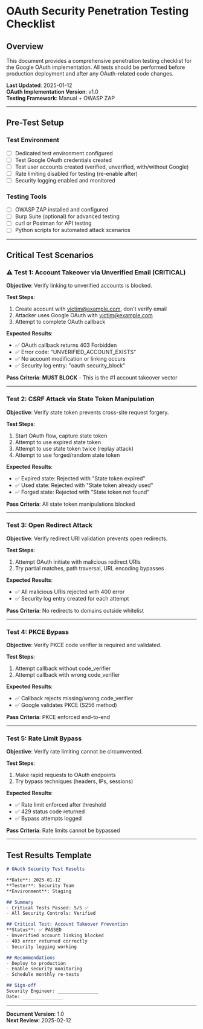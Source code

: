 # OAuth Security Penetration Testing Checklist

## Overview

This document provides a comprehensive penetration testing checklist for the Google OAuth implementation. All tests should be performed before production deployment and after any OAuth-related code changes.

**Last Updated**: 2025-01-12  
**OAuth Implementation Version**: v1.0  
**Testing Framework**: Manual + OWASP ZAP

---

## Pre-Test Setup

### Test Environment
- [ ] Dedicated test environment configured
- [ ] Test Google OAuth credentials created
- [ ] Test user accounts created (verified, unverified, with/without Google)
- [ ] Rate limiting disabled for testing (re-enable after)
- [ ] Security logging enabled and monitored

### Testing Tools
- [ ] OWASP ZAP installed and configured
- [ ] Burp Suite (optional) for advanced testing
- [ ] curl or Postman for API testing
- [ ] Python scripts for automated attack scenarios

---

## Critical Test Scenarios

### ⚠️ Test 1: Account Takeover via Unverified Email (CRITICAL)

**Objective**: Verify linking to unverified accounts is blocked.

**Test Steps**:
1. Create account with victim@example.com, don't verify email
2. Attacker uses Google OAuth with victim@example.com
3. Attempt to complete OAuth callback

**Expected Results**:
- ✅ OAuth callback returns 403 Forbidden
- ✅ Error code: "UNVERIFIED_ACCOUNT_EXISTS"
- ✅ No account modification or linking occurs
- ✅ Security log entry: "oauth.security_block"

**Pass Criteria**: **MUST BLOCK** - This is the #1 account takeover vector

---

### Test 2: CSRF Attack via State Token Manipulation

**Objective**: Verify state token prevents cross-site request forgery.

**Test Steps**:
1. Start OAuth flow, capture state token
2. Attempt to use expired state token
3. Attempt to use state token twice (replay attack)
4. Attempt to use forged/random state token

**Expected Results**:
- ✅ Expired state: Rejected with "State token expired"
- ✅ Used state: Rejected with "State token already used"
- ✅ Forged state: Rejected with "State token not found"

**Pass Criteria**: All state token manipulations blocked

---

### Test 3: Open Redirect Attack

**Objective**: Verify redirect URI validation prevents open redirects.

**Test Steps**:
1. Attempt OAuth initiate with malicious redirect URIs
2. Try partial matches, path traversal, URL encoding bypasses

**Expected Results**:
- ✅ All malicious URIs rejected with 400 error
- ✅ Security log entry created for each attempt

**Pass Criteria**: No redirects to domains outside whitelist

---

### Test 4: PKCE Bypass

**Objective**: Verify PKCE code verifier is required and validated.

**Test Steps**:
1. Attempt callback without code_verifier
2. Attempt callback with wrong code_verifier

**Expected Results**:
- ✅ Callback rejects missing/wrong code_verifier
- ✅ Google validates PKCE (S256 method)

**Pass Criteria**: PKCE enforced end-to-end

---

### Test 5: Rate Limit Bypass

**Objective**: Verify rate limiting cannot be circumvented.

**Test Steps**:
1. Make rapid requests to OAuth endpoints
2. Try bypass techniques (headers, IPs, sessions)

**Expected Results**:
- ✅ Rate limit enforced after threshold
- ✅ 429 status code returned
- ✅ Bypass attempts logged

**Pass Criteria**: Rate limits cannot be bypassed

---

## Test Results Template

```markdown
# OAuth Security Test Results

**Date**: 2025-01-12
**Tester**: Security Team
**Environment**: Staging

## Summary
- Critical Tests Passed: 5/5 ✅
- All Security Controls: Verified

## Critical Test: Account Takeover Prevention
**Status**: ✅ PASSED
- Unverified account linking blocked
- 403 error returned correctly
- Security logging working

## Recommendations
- Deploy to production
- Enable security monitoring
- Schedule monthly re-tests

## Sign-off
Security Engineer: _______________
Date: _______________
```

---

**Document Version**: 1.0  
**Next Review**: 2025-02-12
